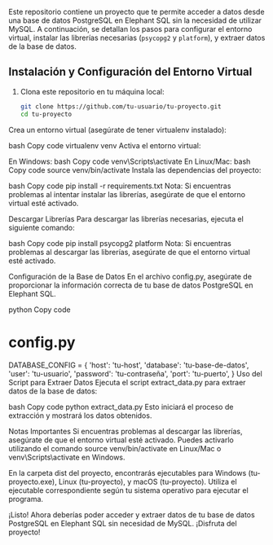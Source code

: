 Este repositorio contiene un proyecto que te permite acceder a datos desde una base de datos PostgreSQL en Elephant SQL sin la necesidad de utilizar MySQL. A continuación, se detallan los pasos para configurar el entorno virtual, instalar las librerías necesarias (`psycopg2` y `platform`), y extraer datos de la base de datos.

## Instalación y Configuración del Entorno Virtual

1. Clona este repositorio en tu máquina local:

   ```bash
   git clone https://github.com/tu-usuario/tu-proyecto.git
   cd tu-proyecto
Crea un entorno virtual (asegúrate de tener virtualenv instalado):

bash
Copy code
virtualenv venv
Activa el entorno virtual:

En Windows:
bash
Copy code
venv\Scripts\activate
En Linux/Mac:
bash
Copy code
source venv/bin/activate
Instala las dependencias del proyecto:

bash
Copy code
pip install -r requirements.txt
Nota: Si encuentras problemas al intentar instalar las librerías, asegúrate de que el entorno virtual esté activado.

Descargar Librerías
Para descargar las librerías necesarias, ejecuta el siguiente comando:

bash
Copy code
pip install psycopg2 platform
Nota: Si encuentras problemas al descargar las librerías, asegúrate de que el entorno virtual esté activado.

Configuración de la Base de Datos
En el archivo config.py, asegúrate de proporcionar la información correcta de tu base de datos PostgreSQL en Elephant SQL.

python
Copy code
# config.py

DATABASE_CONFIG = {
    'host': 'tu-host',
    'database': 'tu-base-de-datos',
    'user': 'tu-usuario',
    'password': 'tu-contraseña',
    'port': 'tu-puerto',
}
Uso del Script para Extraer Datos
Ejecuta el script extract_data.py para extraer datos de la base de datos:

bash
Copy code
python extract_data.py
Esto iniciará el proceso de extracción y mostrará los datos obtenidos.

Notas Importantes
Si encuentras problemas al descargar las librerías, asegúrate de que el entorno virtual esté activado. Puedes activarlo utilizando el comando source venv/bin/activate en Linux/Mac o venv\Scripts\activate en Windows.

En la carpeta dist del proyecto, encontrarás ejecutables para Windows (tu-proyecto.exe), Linux (tu-proyecto), y macOS (tu-proyecto). Utiliza el ejecutable correspondiente según tu sistema operativo para ejecutar el programa.

¡Listo! Ahora deberías poder acceder y extraer datos de tu base de datos PostgreSQL en Elephant SQL sin necesidad de MySQL. ¡Disfruta del proyecto!
